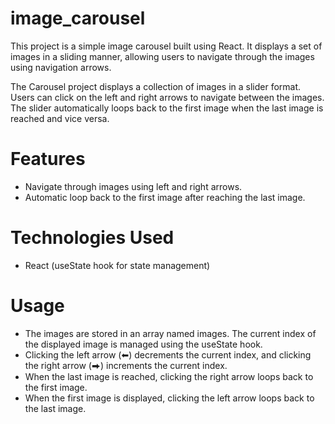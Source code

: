 # image_carousel
This project is a simple image carousel built using React. It displays a set of images in a sliding manner, allowing users to navigate through the images using navigation arrows.

The Carousel project displays a collection of images in a slider format. Users can click on the left and right arrows to navigate between the images. The slider automatically loops back to the first image when the last image is reached and vice versa.

# Features
- Navigate through images using left and right arrows.
- Automatic loop back to the first image after reaching the last image.

# Technologies Used
- React (useState hook for state management)

# Usage
- The images are stored in an array named images.
The current index of the displayed image is managed using the useState hook.
- Clicking the left arrow (⬅) decrements the current index, and clicking the right arrow (⮕) increments the current index.
- When the last image is reached, clicking the right arrow loops back to the first image.
- When the first image is displayed, clicking the left arrow loops back to the last image.